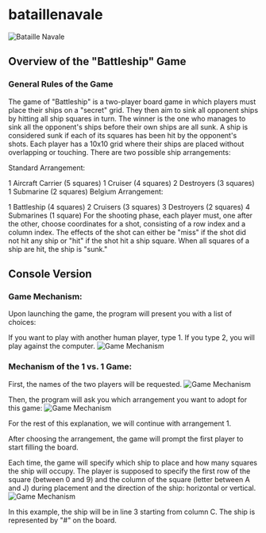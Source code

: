 # bataillenavale
![Bataille Navale](https://www.logicieleducatif.fr/vignette/bataille-navale/815624-vignette_600.jpg)
##  Overview of the "Battleship" Game
### General Rules of the Game
The game of "Battleship" is a two-player board game in which players must place their ships on a "secret" grid. They then aim to sink all opponent ships by hitting all ship squares in turn. The winner is the one who manages to sink all the opponent's ships before their own ships are all sunk. A ship is considered sunk if each of its squares has been hit by the opponent's shots. Each player has a 10x10 grid where their ships are placed without overlapping or touching. There are two possible ship arrangements:

Standard Arrangement:

1 Aircraft Carrier (5 squares)
1 Cruiser (4 squares)
2 Destroyers (3 squares)
1 Submarine (2 squares)
Belgium Arrangement:

1 Battleship (4 squares)
2 Cruisers (3 squares)
3 Destroyers (2 squares)
4 Submarines (1 square)
For the shooting phase, each player must, one after the other, choose coordinates for a shot, consisting of a row index and a column index. The effects of the shot can either be "miss" if the shot did not hit any ship or "hit" if the shot hit a ship square. When all squares of a ship are hit, the ship is "sunk."
## Console Version

### Game Mechanism:

Upon launching the game, the program will present you with a list of choices:

If you want to play with another human player, type 1. If you type 2, you will play against the computer.
![Game Mechanism](https://img.genial.ly/603573c0d5d0c10a0b2726e2/162e7f0e-8a92-47fd-8f80-44cb5abd34cf.png)


### Mechanism of the 1 vs. 1 Game:

First, the names of the two players will be requested.
![Game Mechanism](https://scontent.ftun1-2.fna.fbcdn.net/v/t1.15752-9/416659535_1540818896694988_8304059225903432454_n.png?_nc_cat=107&ccb=1-7&_nc_sid=8cd0a2&_nc_ohc=5Z_PocAioHEAX9_hRJg&_nc_ht=scontent.ftun1-2.fna&oh=03_AdTeZuGLe1QZyOcyY6AHwNveD2an9Zq7Th3H2jgO-PYMtw&oe=65D0C8B0)

Then, the program will ask you which arrangement you want to adopt for this game:
![Game Mechanism](https://scontent.ftun1-2.fna.fbcdn.net/v/t1.15752-9/417967766_755269156000344_892879428463829971_n.png?_nc_cat=100&ccb=1-7&_nc_sid=8cd0a2&_nc_aid=0&_nc_ohc=o6nBWncOE6MAX8cSfid&_nc_ht=scontent.ftun1-2.fna&oh=03_AdQs7y9R44MeEUoYS4Z7XFaqyamXaTdA9NeQutupBaeOnA&oe=65D0CD13)

For the rest of this explanation, we will continue with arrangement 1.

After choosing the arrangement, the game will prompt the first player to start filling the board.

Each time, the game will specify which ship to place and how many squares the ship will occupy.
The player is supposed to specify the first row of the square (between 0 and 9) and the column of the square (letter between A and J) during placement and the direction of the ship: horizontal or vertical.
![Game Mechanism](https://scontent.ftun1-2.fna.fbcdn.net/v/t1.15752-9/417491661_6768354376627290_3853253372494968258_n.png?_nc_cat=103&ccb=1-7&_nc_sid=8cd0a2&_nc_ohc=qnKo1aKko8AAX91GNQ0&_nc_ht=scontent.ftun1-2.fna&oh=03_AdQxhwf6s5gX8KBvsRUSaAJ_NAzKmrE_YR-Un7ftmNhmXg&oe=65D0C8F1)


In this example, the ship will be in line 3 starting from column C.
The ship is represented by "#" on the board.



